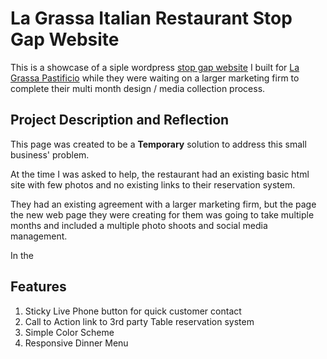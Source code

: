 # La Grassa Italian Restaurant Stop Gap Website
This is a showcase of a siple wordpress [stop gap website](https://onlinemexicancom.wpcomstaging.com/) I built for [La Grassa Pastificio](https://lagrassaitaliano.com/) 
while they were waiting on a larger marketing firm to complete their multi month design / media collection process. 

## Project Description and Reflection
This page was created to be a **Temporary** solution to address this small business' problem. 

At the time I was asked to help, the restaurant had an existing basic html site with few photos and no existing links to their reservation system. 

They had an existing agreement with a larger marketing firm, 
but the page the new web page they were creating for them was going to take multiple months 
and included a multiple photo shoots and social media management. 

In the 

## Features
1. Sticky Live Phone button for quick customer contact
2. Call to Action link to 3rd party Table reservation system 
3. Simple Color Scheme
4. Responsive Dinner Menu

